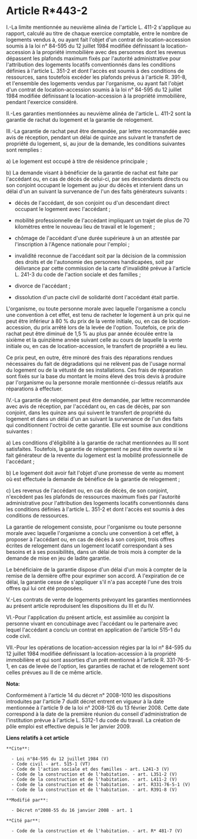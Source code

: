 # Article R*443-2

I.-La limite mentionnée au neuvième alinéa de l'article L. 411-2 s'applique au rapport, calculé au titre de chaque exercice
comptable, entre le nombre de logements vendus à, ou ayant fait l'objet d'un contrat de location-accession soumis à la loi n°
84-595 du 12 juillet 1984 modifiée définissant la location-accession à la propriété immobilière avec des personnes dont les
revenus dépassent les plafonds maximum fixés par l'autorité administrative pour l'attribution des logements locatifs
conventionnés dans les conditions définies à l'article L. 351-2 et dont l'accès est soumis à des conditions de ressources,
sans toutefois excéder les plafonds prévus à l'article R. 391-8, et l'ensemble des logements vendus par l'organisme, ou ayant
fait l'objet d'un contrat de location-accession soumis à la loi n° 84-595 du 12 juillet 1984 modifiée définissant la
location-accession à la propriété immobilière, pendant l'exercice considéré. 

II.-Les garanties mentionnées au neuvième alinéa de l'article L. 411-2 sont la garantie de rachat du logement et la garantie
de relogement. 

III.-La garantie de rachat peut être demandée, par lettre recommandée avec avis de réception, pendant un délai de quinze ans
suivant le transfert de propriété du logement, si, au jour de la demande, les conditions suivantes sont remplies : 

a) Le logement est occupé à titre de résidence principale ; 

b) La demande visant à bénéficier de la garantie de rachat est faite par l'accédant ou, en cas de décès de celui-ci, par ses
descendants directs ou son conjoint occupant le logement au jour du décès et intervient dans un délai d'un an suivant la
survenance de l'un des faits générateurs suivants :

- décès de l'accédant, de son conjoint ou d'un descendant direct occupant le logement avec l'accédant ;

- mobilité professionnelle de l'accédant impliquant un trajet de plus de 70 kilomètres entre le nouveau lieu de travail et le
logement ;

- chômage de l'accédant d'une durée supérieure à un an attestée par l'inscription à l'Agence nationale pour l'emploi ;

- invalidité reconnue de l'accédant soit par la décision de la commission des droits et de l'autonomie des personnes
handicapées, soit par délivrance par cette commission de la carte d'invalidité prévue à l'article L. 241-3 du code de
l'action sociale et des familles ;

- divorce de l'accédant ;

- dissolution d'un pacte civil de solidarité dont l'accédant était partie. 

L'organisme, ou toute personne morale avec laquelle l'organisme a conclu une convention à cet effet, est tenu de racheter le
logement à un prix qui ne peut être inférieur à 80 % du prix de la vente initiale, ou, en cas de location-accession, du prix
arrêté lors de la levée de l'option. Toutefois, ce prix de rachat peut être diminué de 1,5 % au plus par année écoulée entre
la sixième et la quinzième année suivant celle au cours de laquelle la vente initiale ou, en cas de location-accession, le
transfert de propriété a eu lieu. 

Ce prix peut, en outre, être minoré des frais des réparations rendues nécessaires du fait de dégradations qui ne relèvent pas
de l'usage normal du logement ou de la vétusté de ses installations. Ces frais de réparation sont fixés sur la base du
montant le moins élevé des trois devis à produire par l'organisme ou la personne morale mentionnée ci-dessus relatifs aux
réparations à effectuer. 

IV.-La garantie de relogement peut être demandée, par lettre recommandée avec avis de réception, par l'accédant ou, en cas de
décès, par son conjoint, dans les quinze ans qui suivent le transfert de propriété du logement et dans un délai d'un an
suivant la survenance de l'un des faits qui conditionnent l'octroi de cette garantie. Elle est soumise aux conditions
suivantes : 

a) Les conditions d'éligibilité à la garantie de rachat mentionnées au III sont satisfaites. Toutefois, la garantie de
relogement ne peut être ouverte si le fait générateur de la revente du logement est la mobilité professionnelle de
l'accédant ; 

b) Le logement doit avoir fait l'objet d'une promesse de vente au moment où est effectuée la demande de bénéfice de la
garantie de relogement ; 

c) Les revenus de l'accédant ou, en cas de décès, de son conjoint, n'excèdent pas les plafonds de ressources maximum fixés
par l'autorité administrative pour l'attribution des logements locatifs conventionnés dans les conditions définies à
l'article L. 351-2 et dont l'accès est soumis à des conditions de ressources. 

La garantie de relogement consiste, pour l'organisme ou toute personne morale avec laquelle l'organisme a conclu une
convention à cet effet, à proposer à l'accédant ou, en cas de décès à son conjoint, trois offres écrites de relogement dans
un logement locatif correspondant à ses besoins et à ses possibilités, dans un délai de trois mois à compter de la demande de
mise en jeu de ladite garantie. 

Le bénéficiaire de la garantie dispose d'un délai d'un mois à compter de la remise de la dernière offre pour exprimer son
accord. A l'expiration de ce délai, la garantie cesse de s'appliquer s'il n'a pas accepté l'une des trois offres qui lui ont
été proposées. 

V.-Les contrats de vente de logements prévoyant les garanties mentionnées au présent article reproduisent les dispositions du
III et du IV. 

VI.-Pour l'application du présent article, est assimilée au conjoint la personne vivant en concubinage avec l'accédant ou le
partenaire avec lequel l'accédant a conclu un contrat en application de l'article 515-1 du code civil. 

VII.-Pour les opérations de location-accession régies par la loi n° 84-595 du 12 juillet 1984 modifiée définissant la
location-accession à la propriété immobilière et qui sont assorties d'un prêt mentionné à l'article R. 331-76-5-1, en cas de
levée de l'option, les garanties de rachat et de relogement sont celles prévues au II de ce même article.

**Nota:**

Conformément à l'article 14 du décret n° 2008-1010 les dispositions introduites par l'article 7 dudit décret entrent en
vigueur à la date mentionnée à l'article 9 de la loi n° 2008-126 du 13 février 2008. Cette date correspond à la date de la
première réunion du conseil d'administration de l'institution prévue à l'article L. 5312-1 du code du travail. La création de
pôle emploi est effective depuis le 1er janvier 2009.

**Liens relatifs à cet article**

	**Cite**:

	  - Loi n°84-595 du 12 juillet 1984 (V)
	  - Code civil - art. 515-1 (VT)
	  - Code de l'action sociale et des familles - art. L241-3 (V)
	  - Code de la construction et de l'habitation. - art. L351-2 (V)
	  - Code de la construction et de l'habitation. - art. L411-2 (V)
	  - Code de la construction et de l'habitation. - art. R331-76-5-1 (V)
	  - Code de la construction et de l'habitation. - art. R391-8 (V)

	**Modifié par**:

	  - Décret n°2008-55 du 16 janvier 2008 - art. 1

	**Cité par**:

	  - Code de la construction et de l'habitation. - art. R* 481-7 (V)

